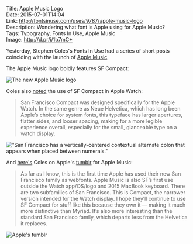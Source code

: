 Title: Apple Music Logo  
Date: 2015-07-01T14:04  
Link: http://fontsinuse.com/uses/9787/apple-music-logo  
Description: Wondering what font is Apple using for Apple Music?  
Tags: Typography, Fonts In Use, Apple Music  
Image: http://d.pr/i/1b7mC+  

Yesterday, Stephen Coles's Fonts In Use had a series of short posts coinciding with the launch of [Apple Music][1]. 

The Apple Music logo boldly features SF Compact:

![The new Apple Music logo](http://d.pr/i/1b7mC+ "Apple Music Logo")

Coles also [noted][2] the use of SF Compact in Apple Watch:

> San Francisco Compact was designed specifically for the Apple Watch. In the same genre as Neue Helvetica, which has long been Apple’s choice for system fonts, this typeface has larger apertures, flatter sides, and looser spacing, making for a more legible experience overall, especially for the small, glanceable type on a watch display.

!["San Francisco has a vertically-centered contextual alternate colon that appears when placed between numerals."](http://d.pr/i/12c69+ "Apple Watch")
<!-- {.screenshot .applewatch} -->

And [here's][3] Coles on Apple's [tumblr][4] for Apple Music:

> As far as I know, this is the first time Apple has used their new San Francisco family as webfonts. Apple Music is also SF’s first use outside the Watch app/OS/logo and 2015 MacBook keyboard. There are two subfamilies of San Francisco. This is Compact, the narrower version intended for the Watch display. I hope they’ll continue to use SF Compact for stuff like this because they own it — making it much more distinctive than Myriad. It’s also more interesting than the standard San Francisco family, which departs less from the Helvetica it replaces.

![Apple's tumblr](http://assets.fontsinuse.com/static/use-media-items/31/30548/full-2430x1776/5593308d/Apple%20Music%20tumblr.png "Apple's tumblr Page")

[1]: http://sixcolors.com/post/2015/06/apple-music-first-looks-trumpet-curation-over-algorithms/ "Six Colors on Apple Music's curation"
[2]: http://fontsinuse.com/uses/9788/apple-watch-os-watchos "Fonts In Use: watchOS"
[3]: http://fontsinuse.com/uses/9786/apple-music-tumblr-site "Fonts In Use: Apple Music tumblr"
[4]: http://applemusic.tumblr.com/ "Apple Music on tumblr"